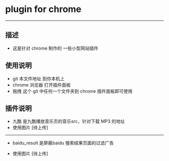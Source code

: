 # plugin for chrome
---
## 描述
- 这是针对 chrome 制作的 一些小型网站插件
## 使用说明
- git 本文件地址 到你本机上
- chrome 浏览器 打开插件面板
- 拖拽 这个 git 中任何一个文件夹到 chrome 插件面板即可使用
## 插件说明
- 九酷
  是九酷播放音乐页的音乐src，针对下载 MP3 的地址
- 使用图片 [待上传]
 ---
 - baidu_result
  是屏蔽baidu 搜索结果页面的过滤广告

- 使用图片 [待上传]
